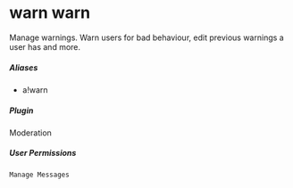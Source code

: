 # warn warn 

Manage warnings. Warn users for bad behaviour, edit previous warnings a user has and more.
			

##### Aliases

* a!warn


##### Plugin
Moderation


##### User Permissions
`Manage Messages`